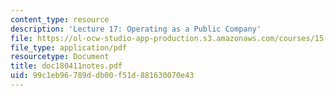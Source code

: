```yaml
---
content_type: resource
description: 'Lecture 17: Operating as a Public Company'
file: https://ol-ocw-studio-app-production.s3.amazonaws.com/courses/15-615-law-for-the-entrepreneur-and-manager-spring-2003/99c1eb96789ddb00f51d881630070e43_doc180411notes.pdf
file_type: application/pdf
resourcetype: Document
title: doc180411notes.pdf
uid: 99c1eb96-789d-db00-f51d-881630070e43
---
```

